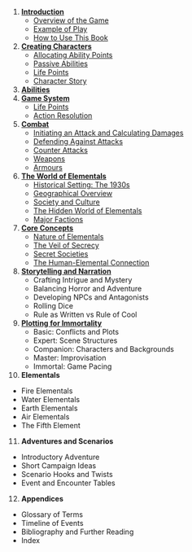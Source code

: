 1. **[Introduction](Chapters/01/Introduction.md)**
   - [Overview of the Game](Chapters/01/Overview.md)
   - [Example of Play](Chapters/01/Example.md)
   - [How to Use This Book](Chapters/01/How.md)
2. [**Creating Characters**](Chapters/02/Characters.md)
   - [Allocating Ability Points](Chapters/02/Allocating.md)
   - [Passive Abilities](Chapters/02/Passive.md)
   - [Life Points](Chapters/02/Life.md)
   - [Character Story](Chapters/02/Story.md)
3. [**Abilities**](Chapters/03/Abilities.md)
4. [**Game System**](Chapters/04/Game.md)
   - [Life Points](Chapters/04/Life.md)
   - [Action Resolution](Chapters/04/ActionResolution.md)
5. [**Combat**](Chapters/05/Combat.md)
   - [Initiating an Attack and Calculating Damages](Chapters/05/Attack.md)
   - [Defending Against Attacks](Chapters/05/Defend.md)
   - [Counter Attacks](Chapters/05/CounterAttacks.md)
   - [Weapons](Chapters/05/Weapons.md)
   - [Armours](Chapters/05/Armours.md)
6. [**The World of Elementals**](Chapters/06/World.md)
   - [Historical Setting: The 1930s](Chapters/06/History.md)
   - [Geographical Overview](Chapters/06/Geography.md)
   - [Society and Culture](Chapters/06/Society.md)
   - [The Hidden World of Elementals](Chapters/06/HiddenWorld.md)
   - [Major Factions](Chapters/06/Factions.md)
7. [**Core Concepts**](Chapters/07/CoreConcepts.md)
   - [Nature of Elementals](Chapters/07/NatureOfElementals.md)
   - [The Veil of Secrecy](Chapters/07/VeilOfSecrecy.md)
   - [Secret Societies](Chapters/07/SecretSocieties.md)
   - [The Human-Elemental Connection](Chapters/07/HumanElementalConnection.md)
8. [**Storytelling and Narration**](Chapter/08/StorytellingNarration.md)
   - Crafting Intrigue and Mystery
   - Balancing Horror and Adventure
   - Developing NPCs and Antagonists
   - Rolling Dice
   - Rule as Written vs Rule of Cool
9. [**Plotting for Immortality**](Chapter/09/PlottingImmortality.md)
   - Basic: Conflicts and Plots
   - Expert: Scene Structures
   - Companion: Characters and Backgrounds
   - Master: Improvisation
   - Immortal: Game Pacing
10. **Elementals**
   - Fire Elementals
   - Water Elementals
   - Earth Elementals
   - Air Elementals
   - The Fifth Element
11. **Adventures and Scenarios**
   - Introductory Adventure
   - Short Campaign Ideas
   - Scenario Hooks and Twists
   - Event and Encounter Tables
12. **Appendices**
   - Glossary of Terms
   - Timeline of Events
   - Bibliography and Further Reading
   - Index